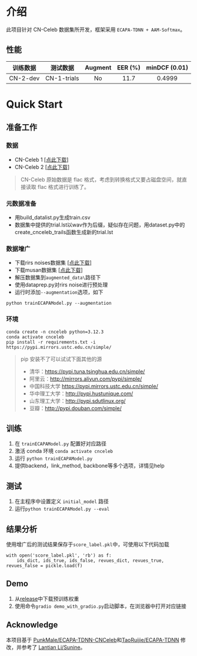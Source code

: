 # 介绍

此项目针对 CN-Celeb 数据集所开发，框架采用 `ECAPA-TDNN + AAM-Softmax`。

## 性能

|   训练数据   |    测试数据     | Augment | EER (%) | minDCF (0.01) |
|:--------:|:-----------:|:-------:|:-------:|:-------------:|
| CN-2-dev | CN-1-trials |   No    |  11.7   |    0.4999     |

# Quick Start

## 准备工作

### 数据
* CN-Celeb 1  [[点此下载]](http://openslr.org/82/)
* CN-Celeb 2  [[点此下载]](http://openslr.org/82/)
> CN-Celeb 原始数据是 flac 格式，考虑到转换格式又要占磁盘空间，就直接读取 flac 格式进行训练了。

### 元数据准备
* 用build_datalist.py生成train.csv
* 数据集中提供的trial.lst以wav作为后缀，疑似存在问题，用dataset.py中的create_cnceleb_trails函数生成新的trial.lst

### 数据增广
* 下载rirs noises数据集 [[点此下载]](http://openslr.org/28/)
* 下载musan数据集 [[点此下载]](http://openslr.org/17/)
* 解压数据集到`augmented_data\`路径下
* 使用dataprep.py对rirs noise进行预处理
* 运行时添加`--augmentation`选项，如下
```
python trainECAPAModel.py --augmentation
```

### 环境

```
conda create -n cnceleb python=3.12.3
conda activate cnceleb
pip install -r requirements.txt -i https://pypi.mirrors.ustc.edu.cn/simple/
```
> pip 安装不了可以试试下面其他的源
> * 清华：https://pypi.tuna.tsinghua.edu.cn/simple/
> * 阿里云：http://mirrors.aliyun.com/pypi/simple/
> * 中国科技大学 https://pypi.mirrors.ustc.edu.cn/simple/
> * 华中理工大学：http://pypi.hustunique.com/
> * 山东理工大学：http://pypi.sdutlinux.org/
> * 豆瓣：http://pypi.douban.com/simple/


## 训练
1. 在 `trainECAPAModel.py` 配置好对应路径
2. 激活 conda 环境 `conda activate cnceleb`
3. 运行 `python trainECAPAModel.py`
4. 提供backend，link_method, backbone等多个选项，详情见help

## 测试
1. 在主程序中设置定义 `initial_model` 路径
2. 运行`python trainECAPAModel.py --eval`

## 结果分析
使用增广后的测试结果保存于`score_label.pkl`中，可使用以下代码加载
```
with open('score_label.pkl', 'rb') as f:
    ids_dict, ids_true, ids_false, revues_dict, revues_true, revues_false = pickle.load(f)
```

## Demo
1. 从[release](https://github.com/ZhaoQinlao/ECAPA-TDNN-CNCeleb/releases)中下载预训练权重
2. 使用命令`gradio demo_with_gradio.py`启动脚本，在浏览器中打开对应链接

## Acknowledge

本项目基于 [PunkMale/ECAPA-TDNN-CNCeleb](https://github.com/PunkMale/ECAPA-TDNN-CNCeleb)和[TaoRuijie/ECAPA-TDNN](https://github.com/TaoRuijie/ECAPA-TDNN) 修改，并参考了 [Lantian Li/Sunine](https://gitlab.com/csltstu/sunine)。
